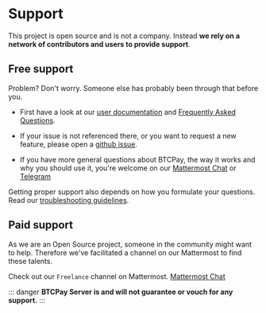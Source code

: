 # Support

This project is open source and is not a company. Instead **we rely on a network of contributors and users to provide support**.

## Free support

Problem? Don't worry. Someone else has probably been through that before you.

* First have a look at our [user documentation](./README.md) and [Frequently Asked Questions](./FAQ/readme.md).

* If your issue is not referenced there, or you want to request a new feature, please open a [github issue](https://github.com/btcpayserver/btcpayserver/issues).

* If you have more general questions about BTCPay, the way it works and why you should use it, you're welcome on our [Mattermost Chat](https://chat.btcpayserver.org/) or [Telegram](https://t.me/btcpayserver)

Getting proper support also depends on how you formulate your questions. Read our [troubleshooting guidelines](./Troubleshooting.md).

## Paid support

As we are an Open Source project, someone in the community might want to help. 
Therefore we've facilitated a channel on our Mattermost to find these talents. 

Check out our `Freelance` channel on Mattermost. 
[Mattermost Chat](https://chat.btcpayserver.org/)

::: danger
**BTCPay Server is and will not guarantee or vouch for any support.**
:::


